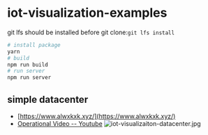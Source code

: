 # iot-visualization-examples

git lfs should be installed before git clone:`git lfs install`
```bash
# install package
yarn 
# build
npm run build
# run server
npm run server
```

## simple datacenter
- [https://www.alwxkxk.xyz/](https://www.alwxkxk.xyz/)
- [Operational Video -- Youtube](https://www.youtube.com/watch?v=q_sh1b_sIEM)
![iot-visualizaiton-datacenter.jpg](https://i.loli.net/2019/07/03/5d1c78389a78571470.jpg)



